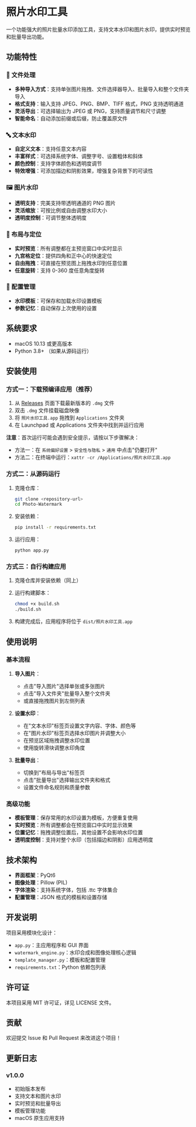 # 照片水印工具

一个功能强大的照片批量水印添加工具，支持文本水印和图片水印，提供实时预览和批量导出功能。

## 功能特性

### 📁 文件处理
- **多种导入方式**：支持单张图片拖拽、文件选择器导入、批量导入和整个文件夹导入
- **格式支持**：输入支持 JPEG、PNG、BMP、TIFF 格式，PNG 支持透明通道
- **灵活导出**：可选择输出为 JPEG 或 PNG，支持质量调节和尺寸调整
- **智能命名**：自动添加前缀或后缀，防止覆盖原文件

### 🔤 文本水印
- **自定义文本**：支持任意文本内容
- **丰富样式**：可选择系统字体、调整字号、设置粗体和斜体
- **颜色控制**：支持字体颜色和透明度调节
- **特效增强**：可添加描边和阴影效果，增强复杂背景下的可读性

### 🖼️ 图片水印
- **透明支持**：完美支持带透明通道的 PNG 图片
- **灵活缩放**：可按比例或自由调整水印大小
- **透明度控制**：可调节整体透明度

### 🎯 布局与定位
- **实时预览**：所有调整都在主预览窗口中实时显示
- **九宫格定位**：提供四角和正中心的快速定位
- **自由拖拽**：可直接在预览图上拖拽水印到任意位置
- **任意旋转**：支持 0-360 度任意角度旋转

### 💾 配置管理
- **水印模板**：可保存和加载水印设置模板
- **参数记忆**：自动保存上次使用的设置

## 系统要求

- macOS 10.13 或更高版本
- Python 3.8+ （如果从源码运行）

## 安装使用

### 方式一：下载预编译应用（推荐）

1. 从 [Releases](../../releases) 页面下载最新版本的 `.dmg` 文件
2. 双击 `.dmg` 文件挂载磁盘映像
3. 将 `照片水印工具.app` 拖拽到 `Applications` 文件夹
4. 在 Launchpad 或 Applications 文件夹中找到并运行应用

**注意**：首次运行可能会遇到安全提示，请按以下步骤解决：
- 方法一：在 `系统偏好设置` > `安全性与隐私` > `通用` 中点击"仍要打开"
- 方法二：在终端中运行：`xattr -cr /Applications/照片水印工具.app`

### 方式二：从源码运行

1. 克隆仓库：
   ```bash
   git clone <repository-url>
   cd Photo-Watermark
   ```

2. 安装依赖：
   ```bash
   pip install -r requirements.txt
   ```

3. 运行应用：
   ```bash
   python app.py
   ```

### 方式三：自行构建应用

1. 克隆仓库并安装依赖（同上）

2. 运行构建脚本：
   ```bash
   chmod +x build.sh
   ./build.sh
   ```

3. 构建完成后，应用程序将位于 `dist/照片水印工具.app`

## 使用说明

### 基本流程

1. **导入图片**：
   - 点击"导入图片"选择单张或多张图片
   - 点击"导入文件夹"批量导入整个文件夹
   - 或直接拖拽图片到左侧列表

2. **设置水印**：
   - 在"文本水印"标签页设置文字内容、字体、颜色等
   - 在"图片水印"标签页选择水印图片并调整大小
   - 在预览区域拖拽调整水印位置
   - 使用旋转滑块调整水印角度

3. **批量导出**：
   - 切换到"布局与导出"标签页
   - 点击"批量导出"选择输出文件夹和格式
   - 设置文件命名规则和质量参数

### 高级功能

- **模板管理**：保存常用的水印设置为模板，方便重复使用
- **实时预览**：所有调整都会在预览窗口中实时显示效果
- **位置记忆**：拖拽调整位置后，其他设置不会影响水印位置
- **透明度控制**：支持对整个水印（包括描边和阴影）应用透明度

## 技术架构

- **界面框架**：PyQt6
- **图像处理**：Pillow (PIL)
- **字体渲染**：支持系统字体，包括 .ttc 字体集合
- **配置管理**：JSON 格式的模板和设置存储

## 开发说明

项目采用模块化设计：

- `app.py`：主应用程序和 GUI 界面
- `watermark_engine.py`：水印合成和图像处理核心逻辑
- `template_manager.py`：模板和配置管理
- `requirements.txt`：Python 依赖包列表

## 许可证

本项目采用 MIT 许可证，详见 LICENSE 文件。

## 贡献

欢迎提交 Issue 和 Pull Request 来改进这个项目！

## 更新日志

### v1.0.0
- 初始版本发布
- 支持文本和图片水印
- 实时预览和批量导出
- 模板管理功能
- macOS 原生应用支持